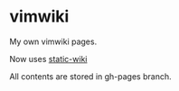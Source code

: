 # vimwiki

My own vimwiki pages.

Now uses [static-wiki](https://github.com/lotabout/static-wiki)

All contents are stored in gh-pages branch.
